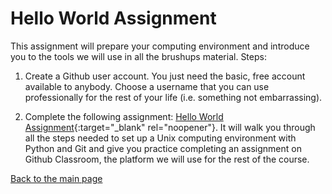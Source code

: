 # Hello World Assignment

This assignment will prepare your computing environment and introduce you to the tools we will use in all the brushups material. Steps:

1. Create a Github user account. You just need the basic, free account available to anybody. Choose a username that you can use professionally for the rest of your life (i.e. something not embarrassing).

2. Complete the following assignment: [Hello World Assignment](https://classroom.github.com/a/c5Lkq2eq){:target="_blank" rel="noopener"}. It will walk you through all the steps needed to set up a Unix computing environment with Python and Git and give you practice completing an assignment on Github Classroom, the platform we will use for the rest of the course.

[Back to the main page](./README.md)